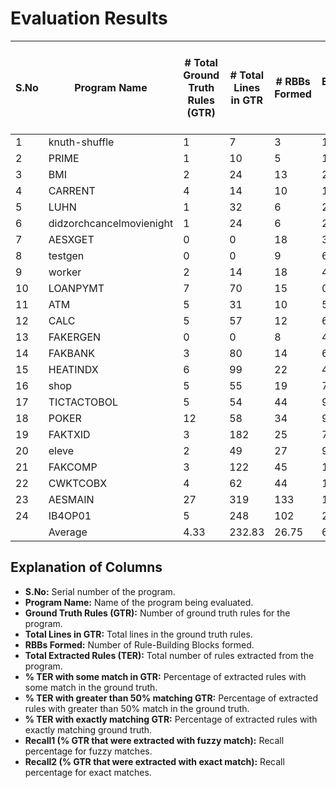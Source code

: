 # Evaluation Results

| S.No | Program Name |# Total Ground Truth Rules (GTR) |# Total Lines in GTR |# RBBs Formed |# Total Extracted Rules (TER) |% TER with some match in GTR |% TER with greater than 50% matching GTR | % TER with exactly matching GTR | Recall1 (% GTR extracted with fuzzy match) | Recall2 (% GTR extracted with exact match) |
|------|--------------|-------------------------|---------------------|-------------|-----------------------------|-------------------------------|-------------------------------------|------------------------------------|-----------------------------------------|-----------------------------------------|
| 1    | knuth-shuffle | 1                       | 7                   | 3           | 1                           | 100                           | 100                                   | 100                                | 100                                     | 100                                     |
| 2    | PRIME        | 1                       | 10                  | 5           | 1                           | 100                           | 100                                   | 100                                | 100                                     | 100                                     |
| 3    | BMI          | 2                       | 24                  | 13          | 2                           | 100                           | 100                                   | 50                                 | 100                                     | 50                                      |
| 4    | CARRENT                    | 4                       | 14                  | 10          | 1                           | 100                           | 100                                   | 0                                  | 75                                      | 0                                       |
| 5    | LUHN                       | 1                       | 32                  | 6           | 2                           | 50                            | 50                                    | 50                                 | 100                                     | 100                                     |
| 6    | didzorchcancelmovienight   | 1                       | 24                  | 6           | 2                           | 0                             | 0                                     | 0                                  | 0                                       | 0                                       |
| 7    | AESXGET                    | 0                       | 0                   | 18          | 3                           | N/A                           | N/A                                   | N/A                                | N/A                                     | N/A                                     |
| 8    | testgen                    | 0                       | 0                   | 9           | 6                           | N/A                           | N/A                                   | N/A                                | N/A                                     | N/A                                     |
| 9    | worker                     | 2                       | 14                  | 18          | 4                           | 25                            | 0                                     | 0                                  | 100                                     | 0                                       |
| 10   | LOANPYMT                   | 7                       | 70                  | 15          | 0                           | 0                             | 0                                     | 0                                  | 0                                       | 0                                       |
| 11   | ATM          | 5                       | 31                  | 10          | 5                           | 100                           | 100                                   | 100                                | 100                                     | 100                                     |
| 12   | CALC         | 5                       | 57                  | 12          | 6                           | 83.33                         | 66.67                                 | 83.33                              | 100                                     | 100                                     |
| 13   | FAKERGEN     | 0                       | 0                   | 8           | 4                           | N/A                           | N/A                                   | N/A                                | N/A                                     | N/A                                     |
| 14   | FAKBANK      | 3                       | 80                  | 14          | 6                           | 66.67                         | 50                                    | 50                                 | 100                                     | 100                                     |
| 15   | HEATINDX     | 6                       | 99                  | 22          | 4                           | 25                            | 25                                    | 0                                  | 50                                      | 0                                       |
| 16   | shop         | 5                       | 55                  | 19          | 7                           | 71.43                         | 71.43                                 | 71.43                              | 100                                     | 100                                     |
| 17   | TICTACTOBOL  | 5                       | 54                  | 44          | 9                           | 55.56                         | 55.56                                 | 33.33                              | 80                                      | 60                                      |
| 18   | POKER        | 12                      | 58                  | 34          | 9                           | 88.89                         | 88.89                                 | 33.33                              | 100                                     | 25                                      |
| 19   | FAKTXID      | 3                       | 182                 | 25          | 7                           | 85.71                         | 85.71                                 | 0                                  | 100                                     | 0                                       |
| 20   | eleve        | 2                       | 49                  | 27          | 9                           | 22.22                         | 22.22                                 | 22.22                              | 100                                     | 100                                     |
| 21   | FAKCOMP      | 3                       | 122                 | 45          | 12                          | 41.67                         | 41.67                                 | 8.33                               | 66.67                                   | 33.33                                   |
| 22   | CWKTCOBX     | 4                       | 62                  | 44          | 10                          | 20                            | 10                                    | 10                                 | 25                                      | 25                                      |
| 23   | AESMAIN      | 27                      | 319                 | 133         | 16                          | 100                           | 100                                   | 6.25                               | 51.85                                   | 11.11                                   |
| 24   | IB4OP01      | 5                       | 248                 | 102         | 24                          | 54.17                         | 54.17                                 | 0                                  | 60                                      | 0                                       |
|     | Average      | 4.33                    | 232.83              | 26.75       | 6.25                        | 61.41                         | 58.16                                 | 34.20                              | 76.60                                   | 47.83                                   |

## Explanation of Columns

- **S.No:** Serial number of the program.
- **Program Name:** Name of the program being evaluated.
- **Ground Truth Rules (GTR):** Number of ground truth rules for the program.
- **Total Lines in GTR:** Total lines in the ground truth rules.
- **RBBs Formed:** Number of Rule-Building Blocks formed.
- **Total Extracted Rules (TER):** Total number of rules extracted from the program.
- **% TER with some match in GTR:** Percentage of extracted rules with some match in the ground truth.
- **% TER with greater than 50% matching GTR:** Percentage of extracted rules with greater than 50% match in the ground truth.
- **% TER with exactly matching GTR:** Percentage of extracted rules with exactly matching ground truth.
- **Recall1 (% GTR that were extracted with fuzzy match):** Recall percentage for fuzzy matches.
- **Recall2 (% GTR that were extracted with exact match):** Recall percentage for exact matches.